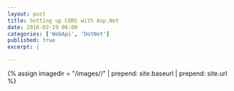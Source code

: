 ```yaml
---
layout: post
title: Setting up CORS with Asp.Net
date: 2016-02-19 06:00
categories: ['WebApi', 'DotNet']
published: true
excerpt: |

---
```


{% assign imagedir = "/images//" | prepend: site.baseurl | prepend: site.url %}


